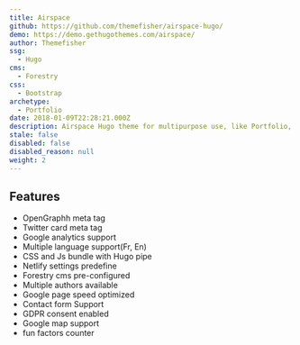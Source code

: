 ```yaml
---
title: Airspace
github: https://github.com/themefisher/airspace-hugo/
demo: https://demo.gethugothemes.com/airspace/
author: Themefisher
ssg:
  - Hugo
cms:
  - Forestry
css:
  - Bootstrap
archetype:
  - Portfolio
date: 2018-01-09T22:28:21.000Z
description: Airspace Hugo theme for multipurpose use, like Portfolio, Blog, Business.
stale: false
disabled: false
disabled_reason: null
weight: 2
---
```


## Features

* OpenGraphh meta tag
* Twitter card meta tag
* Google analytics  support
* Multiple language support(Fr, En) 
* CSS and Js bundle with Hugo pipe
* Netlify settings predefine
* Forestry cms pre-configured
* Multiple authors available
* Google page speed optimized
* Contact form Support
* GDPR consent enabled
* Google map support
* fun factors counter 